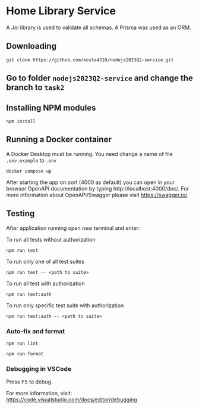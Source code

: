 # Home Library Service

A Joi library is used to validate all schemas.
A Prisma was used as an ORM.

## Downloading

```
git clone https://github.com/kosta4310/nodejs2023Q2-service.git
```

## Go to folder `nodejs2023Q2-service` and change the branch to `task2`

## Installing NPM modules

```
npm install
```

## Running a Docker container

A Docker Desktop must be running.
You need change a name of file `.env.example` to `.env`

```
docker compose up
```

After starting the app on port (4000 as default) you can open
in your browser OpenAPI documentation by typing http://localhost:4000/doc/.
For more information about OpenAPI/Swagger please visit https://swagger.io/.

## Testing

After application running open new terminal and enter:

To run all tests without authorization

```
npm run test
```

To run only one of all test suites

```
npm run test -- <path to suite>
```

To run all test with authorization

```
npm run test:auth
```

To run only specific test suite with authorization

```
npm run test:auth -- <path to suite>
```

### Auto-fix and format

```
npm run lint
```

```
npm run format
```

### Debugging in VSCode

Press <kbd>F5</kbd> to debug.

For more information, visit: https://code.visualstudio.com/docs/editor/debugging
